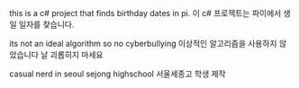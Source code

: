 this is a c# project that finds birthday dates in pi.
이 c# 프로젝트는 파이에서 생일 일자를 찾습니다.

its not an ideal algorithm so no cyberbullying
이상적인 알고리즘을 사용하지 않았습니다 날 괴롭히지 마세요

casual nerd in seoul sejong highschool
서울세종고 학생 제작
